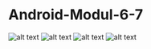 # Android-Modul-6-7
![alt text](https://github.com/Maulanapranasutra/Android-Modul-6-7/blob/master/6.1.jpeg)
![alt text](https://github.com/Maulanapranasutra/Android-Modul-6-7/blob/master/6.2.jpeg)
![alt text](https://github.com/Maulanapranasutra/Android-Modul-6-7/blob/master/7.1.jpeg)
![alt text](https://github.com/Maulanapranasutra/Android-Modul-6-7/blob/master/7.2.jpeg)
